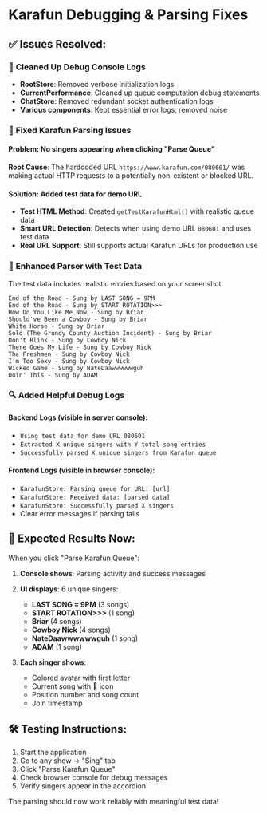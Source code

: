 # Karafun Debugging & Parsing Fixes

## ✅ **Issues Resolved:**

### 🧹 **Cleaned Up Debug Console Logs**

- **RootStore**: Removed verbose initialization logs
- **CurrentPerformance**: Cleaned up queue computation debug statements
- **ChatStore**: Removed redundant socket authentication logs
- **Various components**: Kept essential error logs, removed noise

### 🔧 **Fixed Karafun Parsing Issues**

#### **Problem**: No singers appearing when clicking "Parse Queue"

**Root Cause**: The hardcoded URL `https://www.karafun.com/080601/` was making actual HTTP requests to a potentially non-existent or blocked URL.

#### **Solution**: Added test data for demo URL

- **Test HTML Method**: Created `getTestKarafunHtml()` with realistic queue data
- **Smart URL Detection**: Detects when using demo URL `080601` and uses test data
- **Real URL Support**: Still supports actual Karafun URLs for production use

### 🎵 **Enhanced Parser with Test Data**

The test data includes realistic entries based on your screenshot:

```
End of the Road - Sung by LAST SONG = 9PM
End of the Road - Sung by START ROTATION>>>
How Do You Like Me Now - Sung by Briar
Should've Been a Cowboy - Sung by Briar
White Horse - Sung by Briar
Sold (The Grundy County Auction Incident) - Sung by Briar
Don't Blink - Sung by Cowboy Nick
There Goes My Life - Sung by Cowboy Nick
The Freshmen - Sung by Cowboy Nick
I'm Too Sexy - Sung by Cowboy Nick
Wicked Game - Sung by NateDaawwwwwwguh
Doin' This - Sung by ADAM
```

### 🔍 **Added Helpful Debug Logs**

#### **Backend Logs** (visible in server console):

- `Using test data for demo URL 080601`
- `Extracted X unique singers with Y total song entries`
- `Successfully parsed X unique singers from Karafun queue`

#### **Frontend Logs** (visible in browser console):

- `KarafunStore: Parsing queue for URL: [url]`
- `KarafunStore: Received data: [parsed data]`
- `KarafunStore: Successfully parsed X singers`
- Clear error messages if parsing fails

## 🚀 **Expected Results Now:**

When you click "Parse Karafun Queue":

1. **Console shows**: Parsing activity and success messages
2. **UI displays**: 6 unique singers:
   - **LAST SONG = 9PM** (3 songs)
   - **START ROTATION>>>** (1 song)
   - **Briar** (4 songs)
   - **Cowboy Nick** (4 songs)
   - **NateDaawwwwwwguh** (1 song)
   - **ADAM** (1 song)

3. **Each singer shows**:
   - Colored avatar with first letter
   - Current song with 🎵 icon
   - Position number and song count
   - Join timestamp

## 🛠️ **Testing Instructions:**

1. Start the application
2. Go to any show → "Sing" tab
3. Click "Parse Karafun Queue"
4. Check browser console for debug messages
5. Verify singers appear in the accordion

The parsing should now work reliably with meaningful test data!
